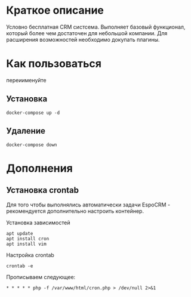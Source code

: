 # Краткое описание
Условно бесплатная CRM систсема.
Выполняет базовый функционал, который более чем достаточен для небольшой компании.
Для расширения возможностей необходимо докупать плагины.


# Как пользоваться

переиименуйте

## Установка
```
docker-compose up -d
```

## Удаление
```
docker-compose down
```

# Дополнения

## Установка crontab
Для того чтобы выполнялись автоматически задачи EspoCRM - рекомендуется дополнительно настроить контейнер.

Установка зависимостей
```
apt update
apt install cron
apt install vim
```
Настройка crontab
```
crontab -e
```
Прописываем следующее:
```
* * * * * php -f /var/www/html/cron.php > /dev/null 2>&1
```
